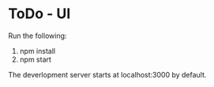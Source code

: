 # ToDo - UI

Run the following:
1. npm install
2. npm start

The deverlopment server starts at localhost:3000 by default.